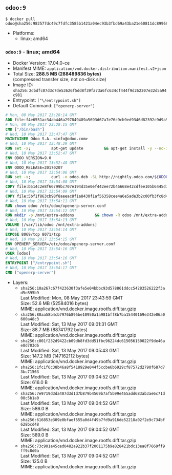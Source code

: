 ## `odoo:9`

```console
$ docker pull odoo@sha256:982577dc49c7fdfc3585b1421a04ec93b3fbd69a43ba21e60811dc899688aba2
```

-	Platforms:
	-	linux; amd64

### `odoo:9` - linux; amd64

-	Docker Version: 17.04.0-ce
-	Manifest MIME: `application/vnd.docker.distribution.manifest.v2+json`
-	Total Size: **288.5 MB (288489836 bytes)**  
	(compressed transfer size, not on-disk size)
-	Image ID: `sha256:2dbdfc07d3c7de53626f5dd8f39fa73a6fc634cf444f9d262207e32d5a94c981`
-	Entrypoint: `["\/entrypoint.sh"]`
-	Default Command: `["openerp-server"]`

```dockerfile
# Mon, 08 May 2017 23:28:14 GMT
ADD file:f4e6551ac34ab446a297849489a5693d67a7e76c9cb9ed9346d82392c9d9a5fe in / 
# Mon, 08 May 2017 23:28:15 GMT
CMD ["/bin/bash"]
# Wed, 10 May 2017 13:47:47 GMT
MAINTAINER Odoo S.A. <info@odoo.com>
# Wed, 10 May 2017 13:48:29 GMT
RUN set -x;         apt-get update         && apt-get install -y --no-install-recommends             ca-certificates             curl             node-less             python-gevent             python-pip             python-renderpm             python-support             python-watchdog         && curl -o wkhtmltox.deb -SL http://nightly.odoo.com/extra/wkhtmltox-0.12.1.2_linux-jessie-amd64.deb         && echo '40e8b906de658a2221b15e4e8cd82565a47d7ee8 wkhtmltox.deb' | sha1sum -c -         && dpkg --force-depends -i wkhtmltox.deb         && apt-get -y install -f --no-install-recommends         && apt-get purge -y --auto-remove -o APT::AutoRemove::RecommendsImportant=false -o APT::AutoRemove::SuggestsImportant=false npm         && rm -rf /var/lib/apt/lists/* wkhtmltox.deb         && pip install psycogreen==1.0
# Wed, 10 May 2017 13:52:47 GMT
ENV ODOO_VERSION=9.0
# Wed, 10 May 2017 13:52:48 GMT
ENV ODOO_RELEASE=20170207
# Wed, 10 May 2017 13:54:06 GMT
RUN set -x;         curl -o odoo.deb -SL http://nightly.odoo.com/${ODOO_VERSION}/nightly/deb/odoo_${ODOO_VERSION}c.${ODOO_RELEASE}_all.deb         && echo '4ff504f4b2a49667a0bc8bbca95079305d8108c8 odoo.deb' | sha1sum -c -         && dpkg --force-depends -i odoo.deb         && apt-get update         && apt-get -y install -f --no-install-recommends         && rm -rf /var/lib/apt/lists/* odoo.deb
# Wed, 10 May 2017 13:54:08 GMT
COPY file:b514c2e8f66799bc707e194d35e0ef442ee72b46668e42cdfee105b6445d7eb0 in / 
# Wed, 10 May 2017 13:54:09 GMT
COPY file:5bf1f863cb98f8aeeac8f1a8430f1af56358cee4a6e5ade3b2c00fb3fc8d4162 in /etc/odoo/ 
# Wed, 10 May 2017 13:54:11 GMT
RUN chown odoo /etc/odoo/openerp-server.conf
# Wed, 10 May 2017 13:54:12 GMT
RUN mkdir -p /mnt/extra-addons         && chown -R odoo /mnt/extra-addons
# Wed, 10 May 2017 13:54:13 GMT
VOLUME [/var/lib/odoo /mnt/extra-addons]
# Wed, 10 May 2017 13:54:14 GMT
EXPOSE 8069/tcp 8071/tcp
# Wed, 10 May 2017 13:54:15 GMT
ENV OPENERP_SERVER=/etc/odoo/openerp-server.conf
# Wed, 10 May 2017 13:54:16 GMT
USER [odoo]
# Wed, 10 May 2017 13:54:16 GMT
ENTRYPOINT ["/entrypoint.sh"]
# Wed, 10 May 2017 13:54:17 GMT
CMD ["openerp-server"]
```

-	Layers:
	-	`sha256:10a267c67f423630f3afe5e04bbbc93d578861ddcc54283526222f3ad5e895b9`  
		Last Modified: Mon, 08 May 2017 23:43:59 GMT  
		Size: 52.6 MB (52584016 bytes)  
		MIME: application/vnd.docker.image.rootfs.diff.tar.gzip
	-	`sha256:80aa58b4cb7976b895be10950a1a981bff8b7ba15440169e342e06a0600a48c3`  
		Last Modified: Sat, 13 May 2017 09:01:31 GMT  
		Size: 88.7 MB (88741792 bytes)  
		MIME: application/vnd.docker.image.rootfs.diff.tar.gzip
	-	`sha256:c001f232d9422cb09db8fd3dd51fbc96224dc615056150022f9de46ae8d703d6`  
		Last Modified: Sat, 13 May 2017 09:05:43 GMT  
		Size: 147.2 MB (147162112 bytes)  
		MIME: application/vnd.docker.image.rootfs.diff.tar.gzip
	-	`sha256:1fc1f6c38b46a8f5418929e044f5ccbe6b6929cf87572d2790f687d73bc71563`  
		Last Modified: Sat, 13 May 2017 09:04:52 GMT  
		Size: 616.0 B  
		MIME: application/vnd.docker.image.rootfs.diff.tar.gzip
	-	`sha256:7e9719d3da407d3d1d7b879b4569b7af5b99e465add683ab3ae6c71d08c5b1a0`  
		Last Modified: Sat, 13 May 2017 09:04:52 GMT  
		Size: 586.0 B  
		MIME: application/vnd.docker.image.rootfs.diff.tar.gzip
	-	`sha256:616853e309e0bfaef555a0d4f49b7fd9a916de52218a02f2e9c734bf628bcd48`  
		Last Modified: Sat, 13 May 2017 09:04:52 GMT  
		Size: 589.0 B  
		MIME: application/vnd.docker.image.rootfs.diff.tar.gzip
	-	`sha256:73c901a45ced0482a922b37f2001175b9e828421bdc13ea8f7669ff9ff9c8d0a`  
		Last Modified: Sat, 13 May 2017 09:04:52 GMT  
		Size: 125.0 B  
		MIME: application/vnd.docker.image.rootfs.diff.tar.gzip
